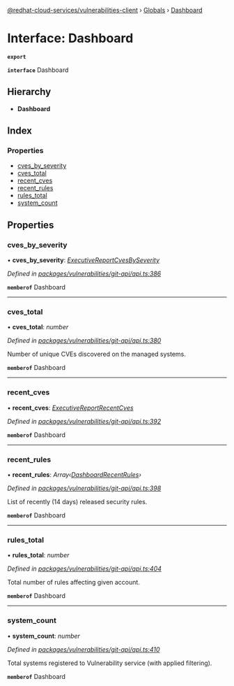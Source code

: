 [@redhat-cloud-services/vulnerabilities-client](../README.md) › [Globals](../globals.md) › [Dashboard](dashboard.md)

# Interface: Dashboard

**`export`** 

**`interface`** Dashboard

## Hierarchy

* **Dashboard**

## Index

### Properties

* [cves_by_severity](dashboard.md#cves_by_severity)
* [cves_total](dashboard.md#cves_total)
* [recent_cves](dashboard.md#recent_cves)
* [recent_rules](dashboard.md#recent_rules)
* [rules_total](dashboard.md#rules_total)
* [system_count](dashboard.md#system_count)

## Properties

###  cves_by_severity

• **cves_by_severity**: *[ExecutiveReportCvesBySeverity](executivereportcvesbyseverity.md)*

*Defined in [packages/vulnerabilities/git-api/api.ts:386](https://github.com/RedHatInsights/javascript-clients/blob/master/packages/vulnerabilities/git-api/api.ts#L386)*

**`memberof`** Dashboard

___

###  cves_total

• **cves_total**: *number*

*Defined in [packages/vulnerabilities/git-api/api.ts:380](https://github.com/RedHatInsights/javascript-clients/blob/master/packages/vulnerabilities/git-api/api.ts#L380)*

Number of unique CVEs discovered on the managed systems.

**`memberof`** Dashboard

___

###  recent_cves

• **recent_cves**: *[ExecutiveReportRecentCves](executivereportrecentcves.md)*

*Defined in [packages/vulnerabilities/git-api/api.ts:392](https://github.com/RedHatInsights/javascript-clients/blob/master/packages/vulnerabilities/git-api/api.ts#L392)*

**`memberof`** Dashboard

___

###  recent_rules

• **recent_rules**: *Array‹[DashboardRecentRules](dashboardrecentrules.md)›*

*Defined in [packages/vulnerabilities/git-api/api.ts:398](https://github.com/RedHatInsights/javascript-clients/blob/master/packages/vulnerabilities/git-api/api.ts#L398)*

List of recently (14 days) released security rules.

**`memberof`** Dashboard

___

###  rules_total

• **rules_total**: *number*

*Defined in [packages/vulnerabilities/git-api/api.ts:404](https://github.com/RedHatInsights/javascript-clients/blob/master/packages/vulnerabilities/git-api/api.ts#L404)*

Total number of rules affecting given account.

**`memberof`** Dashboard

___

###  system_count

• **system_count**: *number*

*Defined in [packages/vulnerabilities/git-api/api.ts:410](https://github.com/RedHatInsights/javascript-clients/blob/master/packages/vulnerabilities/git-api/api.ts#L410)*

Total systems registered to Vulnerability service (with applied filtering).

**`memberof`** Dashboard
